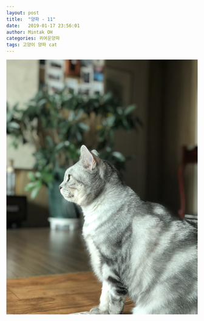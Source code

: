 ```yaml
---
layout: post
title:  "양파 - 11"
date:   2019-01-17 23:56:01
author: Mintak OH
categories: 귀여운양파
tags: 고양이 양파 cat
---
```


![이미지](https://raw.githubusercontent.com/mintakoh/mintakoh.github.io/master/assets/cat_onion/onion11.jpg)